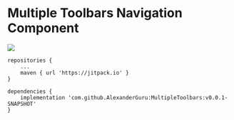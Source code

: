 # Multiple Toolbars Navigation Component


[![](https://jitpack.io/v/AlexanderGuru/MultipleToolbars.svg)](https://jitpack.io/#AlexanderGuru/MultipleToolbars)

	repositories {
	    ...
	    maven { url 'https://jitpack.io' }
	}
  
	dependencies {
	    implementation 'com.github.AlexanderGuru:MultipleToolbars:v0.0.1-SNAPSHOT'
	}
